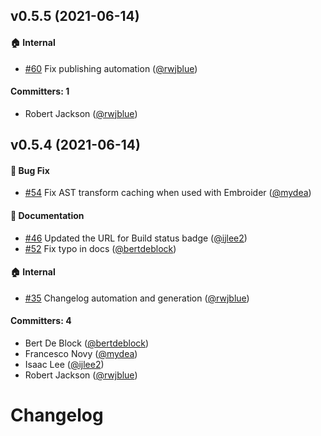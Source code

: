 ## v0.5.5 (2021-06-14)

#### :house: Internal
* [#60](https://github.com/tildeio/ember-element-helper/pull/60) Fix publishing automation ([@rwjblue](https://github.com/rwjblue))

#### Committers: 1
- Robert Jackson ([@rwjblue](https://github.com/rwjblue))


## v0.5.4 (2021-06-14)

#### :bug: Bug Fix
* [#54](https://github.com/tildeio/ember-element-helper/pull/54) Fix AST transform caching when used with Embroider ([@mydea](https://github.com/mydea))

#### :memo: Documentation
* [#46](https://github.com/tildeio/ember-element-helper/pull/46) Updated the URL for Build status badge ([@ijlee2](https://github.com/ijlee2))
* [#52](https://github.com/tildeio/ember-element-helper/pull/52) Fix typo in docs ([@bertdeblock](https://github.com/bertdeblock))

#### :house: Internal
* [#35](https://github.com/tildeio/ember-element-helper/pull/35) Changelog automation and generation ([@rwjblue](https://github.com/rwjblue))

#### Committers: 4
- Bert De Block ([@bertdeblock](https://github.com/bertdeblock))
- Francesco Novy ([@mydea](https://github.com/mydea))
- Isaac Lee ([@ijlee2](https://github.com/ijlee2))
- Robert Jackson ([@rwjblue](https://github.com/rwjblue))


# Changelog

